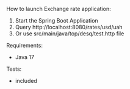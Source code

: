 
How to launch Exchange rate application:

1. Start the Spring Boot Application
2. Query http://localhost:8080/rates/usd/uah
3. Or use src/main/java/top/desq/test.http file

Requirements:
- Java 17

Tests:
- included